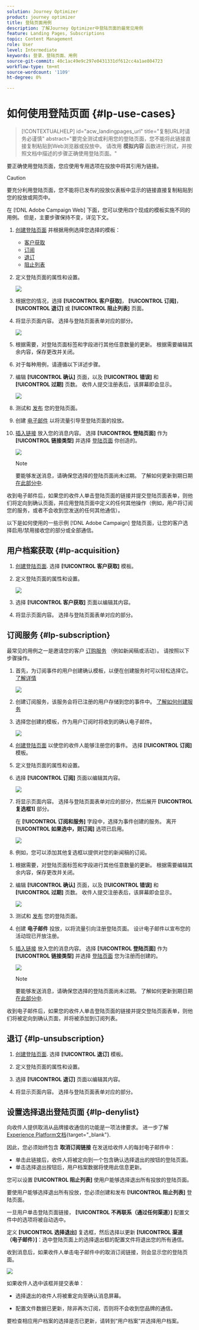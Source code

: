 ```yaml
---
solution: Journey Optimizer
product: journey optimizer
title: 登陆页面用例
description: 了解Journey Optimizer中登陆页面的最常见用例
feature: Landing Pages, Subscriptions
topic: Content Management
role: User
level: Intermediate
keywords: 登录、登陆页面、用例
source-git-commit: 40c1ac49e9c297e0431331df612cc4a1ae804723
workflow-type: tm+mt
source-wordcount: '1109'
ht-degree: 0%

---
```


# 如何使用登陆页面 {#lp-use-cases}

>[!CONTEXTUALHELP]
>id="acw_landingpages_url"
>title="复制URL时请务必谨慎"
>abstract="要完全测试或利用您的登陆页面，您不能将此链接直接复制粘贴到Web浏览器或投放中。 请改用 **模拟内容** 函数进行测试，并按照文档中描述的步骤正确使用登陆页面。"

要正确使用登陆页面，您应使用专用选项在投放中将其引用为链接。

>[!CAUTION]
>
>要充分利用登陆页面，您不能将已发布的投放仪表板中显示的链接直接复制粘贴到您的投放或网页中。

在 [!DNL Adobe Campaign Web] 下面，您可以使用四个现成的模板实施不同的用例。 但是，主要步骤保持不变，详见下文。

1. [创建登陆页面](create-lp.md#create-landing-page) 并根据用例选择您选择的模板：

   * [客户获取](#lp-acquisition)
   * [订阅](#lp-subscription)
   * [退订](#lp-unsubscription)
   * [阻止列表](#lp-denylist)

1. 定义登陆页面的属性和设置。

   ![](assets/lp-uc-properties.png)

1. 根据您的情况，选择 **[!UICONTROL 客户获取]**， **[!UICONTROL 订阅]**， **[!UICONTROL 退订]** 或 **[!UICONTROL 阻止列表]** 页面。

1. 将显示页面内容。 选择与登陆页面表单对应的部分。

   ![](assets/lp-uc-form.png)

1. 根据需要，对登陆页面标签和字段进行其他任意数量的更新。 根据需要编辑其余内容，保存更改并关闭。

1. 对于每种用例，请遵循以下详述步骤。

1. 编辑 **[!UICONTROL 确认]** 页面，以及 **[!UICONTROL 错误]** 和 **[!UICONTROL 过期]** 页数。 收件人提交注册表后，该屏幕即会显示。

   ![](assets/lp-uc-confirmation-page.png)

1. 测试和 [发布](create-lp.md#publish-landing-page) 您的登陆页面。

1. 创建 [电子邮件](../email/create-email.md) 以将流量引导至登陆页面的投放。

1. [插入链接](../email/message-tracking.md#insert-links) 放入您的消息内容。 选择 **[!UICONTROL 登陆页面]** 作为 **[!UICONTROL 链接类型]** 并选择 [登陆页面](create-lp.md#configure-primary-page) 你创造的。

   ![](assets/lp_subscription-uc-link.png)

   >[!NOTE]
   >
   >要能够发送消息，请确保您选择的登陆页面尚未过期。 了解如何更新到期日期 [在此部分中](create-lp.md#create-landing-page).

收到电子邮件后，如果您的收件人单击登陆页面的链接并提交登陆页面表单，则他们将定向到确认页面，并应用登陆页面中定义的任何其他操作（例如，用户将订阅您的服务，或者不会收到您发送的任何其他通信）。

以下是如何使用的一些示例 [!DNL Adobe Campaign] 登陆页面，让您的客户选择启用/禁用接收您的部分或全部通信。

## 用户档案获取 {#lp-acquisition}

1. [创建登陆页面](create-lp.md#create-landing-page). 选择 **[!UICONTROL 客户获取]** 模板。

1. 定义登陆页面的属性和设置。

   ![](assets/lp-uc-properties.png)

1. 选择 **[!UICONTROL 客户获取]** 页面以编辑其内容。

1. 将显示页面内容。 选择与登陆页面表单对应的部分。

## 订阅服务 {#lp-subscription}

最常见的用例之一是邀请您的客户 [订购服务](../audience/manage-services.md) （例如新闻稿或活动）。 请按照以下步骤操作。

<!--For example, let's say you organize an event next month and you want to launch an event registration campaign. To do this, you're going to send an email including a link to a landing page that will enable your recipients to register for this event. The users who register will be added to the subscription list that you created for this purpose.-->

1. 首先，为订阅事件的用户创建确认模板，以便在创建服务时可以轻松选择它。 [了解详情](../audience/manage-services.md#create-confirmation-message)

   ![](assets/lp-uc-confirmation-email.png)

1. 创建订阅服务，该服务会将已注册的用户存储到您的事件中。 [了解如何创建服务](../audience/manage-services.md)

1. 选择您创建的模板，作为用户订阅时将收到的确认电子邮件。

   ![](assets/lp-uc-subscription-service.png)

1. [创建登陆页面](create-lp.md#create-landing-page) 以使您的收件人能够注册您的事件。 选择 **[!UICONTROL 订阅]** 模板。

   <!--![](assets/lp-uc-subscription-template.png)-->

1. 定义登陆页面的属性和设置。

   <!--![](assets/lp-uc-properties.png)-->

1. 选择 **[!UICONTROL 订阅]** 页面以编辑其内容。

   ![](assets/lp-uc-subscription-page-edit.png)

1. 将显示页面内容。 选择与登陆页面表单对应的部分，然后展开 **[!UICONTROL 复选框1]** 部分。

   在 **[!UICONTROL 订阅和服务]** 字段中，选择为事件创建的服务。 离开 **[!UICONTROL 如果选中，则订阅]** 选项已启用。

   ![](assets/lp-uc-subscription-checkbox-1.png)

1. 例如，您可以添加其他复选框以提供对您的新闻稿的订阅。

<!--

1. You can also update the profiles who register for your event for the email channel. Expand the **[!UICONTROL Call to action]** section and select Additional updates.

    ![](assets/lp-uc-subscription-call-to-action.png)-->

1. 根据需要，对登陆页面标签和字段进行其他任意数量的更新。 根据需要编辑其余内容，保存更改并关闭。

1. 编辑 **[!UICONTROL 确认]** 页面，以及 **[!UICONTROL 错误]** 和 **[!UICONTROL 过期]** 页数。 收件人提交注册表后，该屏幕即会显示。

   ![](assets/lp-uc-confirmation-page.png)

1. 测试和 [发布](create-lp.md#publish-landing-page) 您的登陆页面。

1. 创建 **电子邮件** 投放，以将流量引向注册登陆页面。 设计电子邮件以宣布您的活动现已开放注册。

1. [插入链接](../email/message-tracking.md#insert-links) 放入您的消息内容。 选择 **[!UICONTROL 登陆页面]** 作为 **[!UICONTROL 链接类型]** 并选择 [登陆页面](create-lp.md#configure-primary-page) 您为注册而创建的。

   ![](assets/lp_subscription-uc-link.png)

   >[!NOTE]
   >
   >要能够发送消息，请确保您选择的登陆页面尚未过期。 了解如何更新到期日期 [在此部分中](create-lp.md#create-landing-page).

收到电子邮件后，如果您的收件人单击登陆页面的链接并提交登陆页面表单，则他们将被定向到确认页面，并将被添加到订阅列表。

## 退订 {#lp-unsubscription}

1. [创建登陆页面](create-lp.md#create-landing-page). 选择 **[!UICONTROL 退订]** 模板。

1. 定义登陆页面的属性和设置。

1. 选择 **[!UICONTROL 退订]** 页面以编辑其内容。

1. 将显示页面内容。 选择与登陆页面表单对应的部分。

## 设置选择退出登陆页面 {#lp-denylist}

向收件人提供取消从品牌接收通信的功能是一项法律要求。 进一步了解 [Experience Platform文档](https://experienceleague.adobe.com/docs/experience-platform/privacy/regulations/overview.html#regulations){target="_blank"}.

因此，您必须始终包含 **取消订阅链接** 在发送给收件人的每封电子邮件中：

* 单击此链接后，收件人将被定向到一个包含确认选择退出的按钮的登陆页面。
* 单击选择退出按钮后，用户档案数据将使用此信息更新。

您可以设置 **[!UICONTROL 阻止列表]** 使用户能够选择退出所有投放的登陆页面。

要使用户能够选择退出所有投放，您必须创建和发布 **[!UICONTROL 阻止列表]** 登陆页面。

一旦用户单击登陆页面链接， **[!UICONTROL 不再联系（通过任何渠道）]** 配置文件中的选项将被自动选中。

定义 **[!UICONTROL 选择退出]** 复选框，然后选择以更新 **[!UICONTROL 渠道（电子邮件）]**：选中登陆页面上的选择退出框的配置文件将退出您的所有通信。

收到消息后，如果收件人单击电子邮件中的取消订阅链接，则会显示您的登陆页面。

![](assets/lp_opt-out-submit-form.png)

如果收件人选中该框并提交表单：

* 选择退出的收件人将被重定向至确认消息屏幕。

* 配置文件数据已更新，除非再次订阅，否则将不会收到您品牌的通信。

要检查相应用户档案的选择是否已更新，请转到“用户档案”并选择用户档案。







